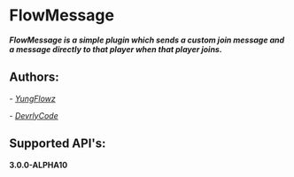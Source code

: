 # FlowMessage
***FlowMessage is a simple plugin which sends a custom join message and a message directly to that player when that player joins.***

## Authors:

*- [YungFlowz](https://twitter.com/yungflowz_)*

*- [DevrlyCode](https://twitter.com/DevrlyCode)*

## Supported API's:

**3.0.0-ALPHA10**
